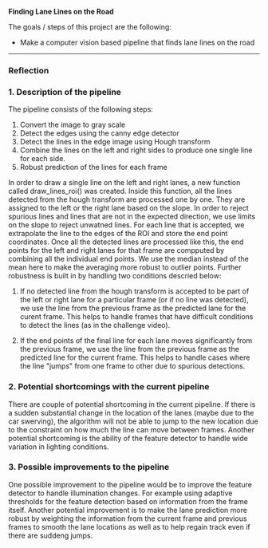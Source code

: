 
**Finding Lane Lines on the Road**

The goals / steps of this project are the following:
* Make a computer vision based pipeline that finds lane lines on the road

[//]: # (Image References)
[image1]: ./examples/grayscale.jpg "Grayscale"

---

### Reflection

### 1. Description of the pipeline

The pipeline consists of the following steps:

1. Convert the image to gray scale
2. Detect the edges using the canny edge detector
3. Detect the lines in the edge image using Hough transform
4. Combine the lines on the left and right sides to produce one single line for each side.
5. Robust prediction of the lines for each frame

In order to draw a single line on the left and right lanes, a new function called draw_lines_roi() was created. Inside this function, all the lines detected from the hough transform are processed one by one. They are assigned to the left or the right lane based on the slope. In order to reject spurious lines and lines that are not in the expected direction, we use limits on the slope to reject unwatned lines. For each line that is accepted, we extrapolate the line to the edges of the ROI and store the end point coordinates. Once all the detected lines are processed like this,  the end points for the left and right lanes for that frame are compputed by combining all the individual end points. We use the median instead of the mean here to make the averaging more robust to outlier points. Further robustness is built in by handling two conditions descried below:  

1. If no detected line from the hough transform is accepted to be part of the left or right lane for a particular frame (or if no line was detected), we use the line from the previous frame as the predicted lane for the curent frame. This helps to handle frames that have difficult conditions to detect the lines (as in the challenge video). 

2. If the end points of the final line for each lane moves significantly from the previous frame, we use the line from the previous frame as the predicted line for the current frame. This helps to handle cases where the line "jumps" from one frame to other due to spurious detections.

### 2. Potential shortcomings with the current pipeline

There are couple of potential shortcoming in the current pipeline. If there is a sudden substantial change in the location of the lanes (maybe due to the car swerving), the algorithm will not be able to jump to the new location due to the constraint on how much the line can move between frames. Another potential shortcoming is the ability of the feature detector to handle wide variation in lighting conditions.

### 3. Possible improvements to the pipeline

One possible improvement to the pipeline would be to improve the feature detector to handle illumination changes. For example using adaptive thresholds for the feature detection based on information from the frame itself. Another potential improvement is to make the lane prediction more robust by weighting the information from the current frame and previous frames to smooth the lane locations as well as to help regain track even if there are suddeng jumps.
